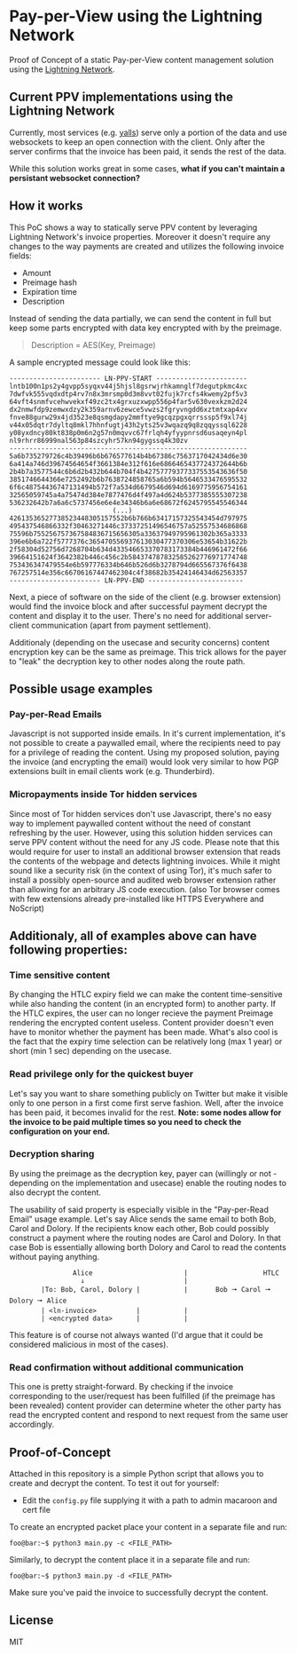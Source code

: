 # Pay-per-View using the Lightning Network
Proof of Concept of a static Pay-per-View content management solution using the [Lightning Network](https://lightning.network/).

## Current PPV implementations using the Lightning Network
Currently, most services (e.g. [yalls](https://yalls.org/)) serve only a portion of the data and use websockets to keep an open connection with the client. Only after the server confirms that the invoice has been paid, it sends the rest of the data.

While this solution works great in some cases, **what if you can't maintain a persistant websocket connection?**

## How it works
This PoC shows a way to statically serve PPV content by leveraging Lightning Network's invoice properties. Moreover it doesn't require any changes to the way payments are created and utilizes the following invoice fields:
* Amount
* Preimage hash
* Expiration time
* Description

Instead of sending the data partially, we can send the content in full but keep some parts encrypted with data key encrypted with by the preimage.

> Description = AES(Key, Preimage)

A sample encrypted message could look like this:
```
----------------------- LN-PPV-START -----------------------
lntb100n1ps2y4gvpp5syqxv44j5hjsl8gsrwjrhkamnglf7degutpkmc4xc
7dwfvk555vqdxdtp4rv7n8x3mrsmp0d3m8vvt02fujk7rcfs4kwemy2pf5v3
64vft4snmfvcehwvekxf49zc2tx4grxuzxwpp556p4far5v630vexkzm2d24
dx2nmwfdp9zemwxdzy2k359arnv6zewce5vwzs2fgryvngdd6xztmtxap4xv
fnve88gurw29x4jd3523e8qsmgdapy2mmftye9gcqzpgxqrrsssp5f9xl74j
v44x05dqtr7dyltq8mkl7hhnfugtj43h2yts25v3wqazq9q8zqqyssql6228
y08yxdncy80kt838p0m6n2g57n0mqvvc67frlqh4yfyypnrsd6usaqeyn4pl
nl9rhrr86999nal563p84szcyhr57kn94gygssq4k30zv
------------------------------------------------------------
5a6b735279726c4b39496b6b676577614b4b67386c7563717042434d6e30
6a414a746d39674564654f3661384e312f616e6866465437724372644b6b
2b4b7a3577544c6b6d2b432b644b704f4b42757779377337553543636f50
3851746644366e7252492b6b7638724858765a6b594b5646533476595532
6f6c48754436747131494b572f7a534d6679546d694d6169775956754161
32565059745a4a75474d384e7877476d4f497a4d624b5377385555307238
536232642b7a6a6c5737456e6e4e34346b6a6e68672f6245795545546344
                          (...)
42613536527738523448305157552b6b766b63417157325543454d797975
495437546866332f30463271446c37337251496546757a52557534686868
75596b755256757367584836715656305a33637949795961302b365a3333
396e6b6a722f5777376c365470556937613030477370306e53654b31622b
2f58304d52756d7268704b634d433546653370783173384b446961472f66
39664151624f3642382b446c456c2b584374787832585262776971774748
753436347479554e6b597776334b646b526d6b3278794d665567376f6438
767257514e356c66706167447462304c4f38682b35424146434d62563357
----------------------- LN-PPV-END ------------------------
```

Next, a piece of software on the side of the client (e.g. browser extension) would find the invoice block and after successful payment decrypt the content and display it to the user. There's no need for additional server-client communication (apart from payment settlement). 

Additionaly (depending on the usecase and security concerns) content encryption key can be the same as preimage. This trick allows for the payer to "leak" the decryption key to other nodes along the route path.

## Possible usage examples

### Pay-per-Read Emails
Javascript is not supported inside emails. In it's current implementation, it's not possible to create a paywalled email, where the recipients need to pay for a privilege of reading the content. Using my proposed solution, paying the invoice (and encrypting the email) would look very similar to how PGP extensions built in email clients work (e.g. Thunderbird).

### Micropayments inside Tor hidden services
Since most of Tor hidden services don't use Javascript, there's no easy way to implement paywalled content without the need of constant refreshing by the user.
However, using this solution hidden services can serve PPV content without the need for any JS code. Please note that this would require for user to install an additional browser extension that reads the contents of the webpage and detects lightning invoices. While it might sound like a security risk (in the context of using Tor), it's much safer to install a possibly open-source and audited web browser extension rather than allowing for an arbitrary JS code execution. 
(also Tor browser comes with few extensions already pre-installed like HTTPS Everywhere and NoScript)

## Additionaly, all of examples above can have following properties:
### Time sensitive content
By changing the HTLC expiry field we can make the content time-sensitive while also handing the content (in an encrypted form) to another party. If the HTLC expires, the user can no longer recieve the payment Preimage rendering the encrypted content useless. Content provider doesn't even have to monitor whether the payment has been made.
What's also cool is the fact that the expiry time selection can be relatively long (max 1 year) or short (min 1 sec) depending on the usecase.

### Read privilege only for the quickest buyer
Let's say you want to share something publicly on Twitter but make it visible only to one person in a first come first serve fashion. Well, after the invoice has been paid, it becomes invalid for the rest. 
**Note: some nodes allow for the invoice to be paid multiple times so you need to check the configuration on your end.**

### Decryption sharing
By using the preimage as the decryption key, payer can (willingly or not - depending on the implementation and usecase) enable the routing nodes to also decrypt the content.

The usability of said property is especially visible in the "Pay-per-Read Email" usage example. Let's say Alice sends the same email to both Bob, Carol and Dolory. If the recipients know each other, Bob could possibly construct a payment where the routing nodes are Carol and Dolory. In that case Bob is essentially allowing borth Dolory and Carol to read the contents without paying anything.
```
                Alice                       |                   HTLC
                  ↓                         |               
        |To: Bob, Carol, Dolory |           |       Bob 🠖 Carol 🠖 Dolory 🠖 Alice
        | <ln-invoice>          |           |
        | <encrypted data>      |           |
```
This feature is of course not always wanted (I'd argue that it could be considered malicious in most of the cases). 

### Read confirmation without additional communication
This one is pretty straight-forward. By checking if the invoice corresponding to the user/request has been fulfilled (if the preimage has been revealed) content provider can determine wheter the other party has read the encrypted content and respond to next request from the same user accordingly.

## Proof-of-Concept
Attached in this repository is a simple Python script that allows you to create and decrypt the content. To test it out for yourself:
* Edit the `config.py` file supplying it with a path to admin macaroon and cert file

To create an encrypted packet place your content in a separate file and run:
```console
foo@bar:~$ python3 main.py -c <FILE_PATH>
```

Similarly, to decrypt the content place it in a separate file and run:
```console
foo@bar:~$ python3 main.py -d <FILE_PATH>
```
Make sure you've paid the invoice to successfully decrypt the content.

## License
MIT
